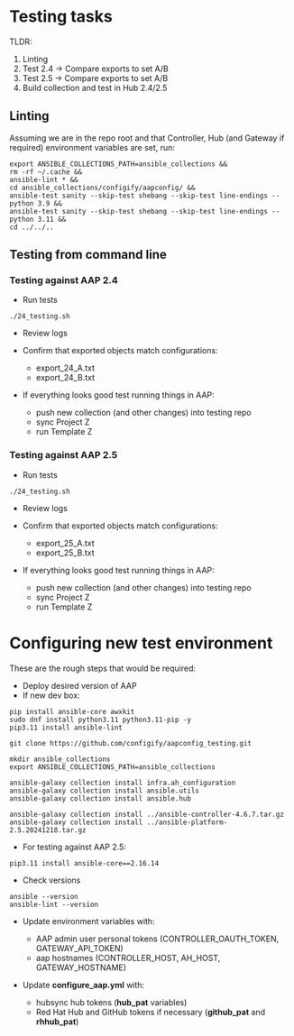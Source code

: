# Testing tasks

TLDR:

1. Linting
1. Test 2.4 -> Compare exports to set A/B
1. Test 2.5 -> Compare exports to set A/B
1. Build collection and test in Hub 2.4/2.5


## Linting

Assuming we are in the repo root and that Controller, Hub (and Gateway if required) environment variables are set, run:

```
export ANSIBLE_COLLECTIONS_PATH=ansible_collections &&
rm -rf ~/.cache &&
ansible-lint * &&
cd ansible_collections/configify/aapconfig/ &&
ansible-test sanity --skip-test shebang --skip-test line-endings --python 3.9 &&
ansible-test sanity --skip-test shebang --skip-test line-endings --python 3.11 &&
cd ../../..
```


## Testing from command line

### Testing against AAP 2.4

- Run tests
```
./24_testing.sh
```

- Review logs

- Confirm that exported objects match configurations:
  - export_24_A.txt
  - export_24_B.txt

- If everything looks good test running things in AAP:
  - push new collection (and other changes) into testing repo
  - sync Project Z
  - run Template Z


### Testing against AAP 2.5

- Run tests
```
./24_testing.sh
```

- Review logs

- Confirm that exported objects match configurations:
  - export_25_A.txt
  - export_25_B.txt

- If everything looks good test running things in AAP:
  - push new collection (and other changes) into testing repo
  - sync Project Z
  - run Template Z


# Configuring new test environment

These are the rough steps that would be required:

- Deploy desired version of AAP
- If new dev box:

```
pip install ansible-core awxkit
sudo dnf install python3.11 python3.11-pip -y
pip3.11 install ansible-lint

git clone https://github.com/configify/aapconfig_testing.git

mkdir ansible_collections
export ANSIBLE_COLLECTIONS_PATH=ansible_collections

ansible-galaxy collection install infra.ah_configuration
ansible-galaxy collection install ansible.utils
ansible-galaxy collection install ansible.hub

ansible-galaxy collection install ../ansible-controller-4.6.7.tar.gz
ansible-galaxy collection install ../ansible-platform-2.5.20241218.tar.gz
```

- For testing against AAP 2.5:

```
pip3.11 install ansible-core==2.16.14
```

- Check versions

```
ansible --version
ansible-lint --version
```

- Update environment variables with:
  - AAP admin user personal tokens (CONTROLLER_OAUTH_TOKEN, GATEWAY_API_TOKEN)
  - aap hostnames (CONTROLLER_HOST, AH_HOST, GATEWAY_HOSTNAME)

- Update **configure_aap.yml** with:
  - hubsync hub tokens (**hub_pat** variables)
  - Red Hat Hub and GitHub tokens if necessary (**github_pat** and **rhhub_pat**)
